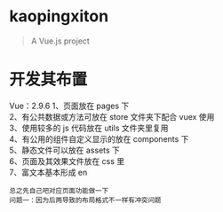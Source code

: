 # kaopingxiton

> A Vue.js project

# 开发其布置

Vue：2.9.6
1、页面放在 pages 下<br>
2、有公共数据或方法可放在 store 文件夹下配合 vuex 使用<br>
3、使用较多的 js 代码放在 utils 文件夹里复用<br>
4、有公用的组件自定义显示的放在 components 下<br>
5、静态文件可以放在 assets 下<br>
6、页面及其效果文件放在 css 里<br>
7、富文本基本形成 en

    总之先自己吧对应页面功能做一下
    问题一：因为后两导致的布局格式不一样有冲突问题

<!-- 遗留问题
     1、把边下拉框铺满
     2、把dialog位置调整
     3、设置table高度自适应-
     4、上传图片下载功能，富文本编辑，->
     cnpm install vue-json-excel -S此插件通过json导出表格
     cnpm install --save xlsx file-saver 此插件通过excel导出导入表格

## Build Setup

```bash
# install dependencies
npm install

# serve with hot reload at localhost:8080
npm run dev

# build for production with minification
npm run build

# build for production and view the bundle analyzer report
npm run build --report
```

For a detailed explanation on how things work, check out the [guide](http://vuejs-templates.github.io/webpack/) and [docs for vue-loader](http://vuejs.github.io/vue-loader).

王晓伟
